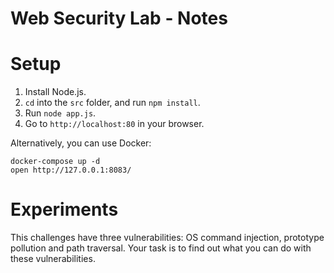 # Web Security Lab - Notes

# Setup

1. Install Node.js.
2. `cd` into the `src` folder, and run `npm install`.
3. Run `node app.js`.
4. Go to `http://localhost:80` in your browser.

Alternatively, you can use Docker:

    docker-compose up -d
    open http://127.0.0.1:8083/

# Experiments

This challenges have three vulnerabilities: OS command injection, prototype pollution and path traversal. Your task is to find out what you can do with these vulnerabilities.
